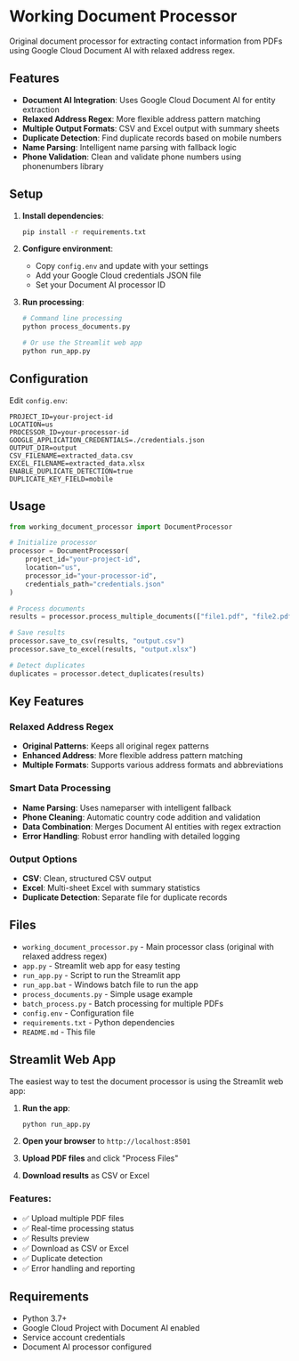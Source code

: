 # Working Document Processor

Original document processor for extracting contact information from PDFs using Google Cloud Document AI with relaxed address regex.

## Features

- **Document AI Integration**: Uses Google Cloud Document AI for entity extraction
- **Relaxed Address Regex**: More flexible address pattern matching
- **Multiple Output Formats**: CSV and Excel output with summary sheets
- **Duplicate Detection**: Find duplicate records based on mobile numbers
- **Name Parsing**: Intelligent name parsing with fallback logic
- **Phone Validation**: Clean and validate phone numbers using phonenumbers library

## Setup

1. **Install dependencies**:
   ```bash
   pip install -r requirements.txt
   ```

2. **Configure environment**:
   - Copy `config.env` and update with your settings
   - Add your Google Cloud credentials JSON file
   - Set your Document AI processor ID

3. **Run processing**:
   ```bash
   # Command line processing
   python process_documents.py
   
   # Or use the Streamlit web app
   python run_app.py
   ```

## Configuration

Edit `config.env`:
```env
PROJECT_ID=your-project-id
LOCATION=us
PROCESSOR_ID=your-processor-id
GOOGLE_APPLICATION_CREDENTIALS=./credentials.json
OUTPUT_DIR=output
CSV_FILENAME=extracted_data.csv
EXCEL_FILENAME=extracted_data.xlsx
ENABLE_DUPLICATE_DETECTION=true
DUPLICATE_KEY_FIELD=mobile
```

## Usage

```python
from working_document_processor import DocumentProcessor

# Initialize processor
processor = DocumentProcessor(
    project_id="your-project-id",
    location="us",
    processor_id="your-processor-id",
    credentials_path="credentials.json"
)

# Process documents
results = processor.process_multiple_documents(["file1.pdf", "file2.pdf"])

# Save results
processor.save_to_csv(results, "output.csv")
processor.save_to_excel(results, "output.xlsx")

# Detect duplicates
duplicates = processor.detect_duplicates(results)
```

## Key Features

### Relaxed Address Regex
- **Original Patterns**: Keeps all original regex patterns
- **Enhanced Address**: More flexible address pattern matching
- **Multiple Formats**: Supports various address formats and abbreviations

### Smart Data Processing
- **Name Parsing**: Uses nameparser with intelligent fallback
- **Phone Cleaning**: Automatic country code addition and validation
- **Data Combination**: Merges Document AI entities with regex extraction
- **Error Handling**: Robust error handling with detailed logging

### Output Options
- **CSV**: Clean, structured CSV output
- **Excel**: Multi-sheet Excel with summary statistics
- **Duplicate Detection**: Separate file for duplicate records

## Files

- `working_document_processor.py` - Main processor class (original with relaxed address regex)
- `app.py` - Streamlit web app for easy testing
- `run_app.py` - Script to run the Streamlit app
- `run_app.bat` - Windows batch file to run the app
- `process_documents.py` - Simple usage example
- `batch_process.py` - Batch processing for multiple PDFs
- `config.env` - Configuration file
- `requirements.txt` - Python dependencies
- `README.md` - This file

## Streamlit Web App

The easiest way to test the document processor is using the Streamlit web app:

1. **Run the app**:
   ```bash
   python run_app.py
   ```

2. **Open your browser** to `http://localhost:8501`

3. **Upload PDF files** and click "Process Files"

4. **Download results** as CSV or Excel

### Features:
- ✅ Upload multiple PDF files
- ✅ Real-time processing status
- ✅ Results preview
- ✅ Download as CSV or Excel
- ✅ Duplicate detection
- ✅ Error handling and reporting

## Requirements

- Python 3.7+
- Google Cloud Project with Document AI enabled
- Service account credentials
- Document AI processor configured